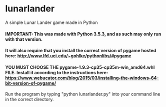 # lunarlander
A simple Lunar Lander game made in Python
#### **IMPORTANT:** This was made with Python 3.5.3, and as such may only run with that version.
#### It will also require that you install the correct version of pygame hosted here: http://www.lfd.uci.edu/~gohlke/pythonlibs/#pygame
#### YOU MUST CHOOSE THE pygame-1.9.3-cp35-cp35m-win_amd64.whl FILE. Install it according to the instructions here: https://www.webucator.com/blog/2015/03/installing-the-windows-64-bit-version-of-pygame/
Run the program by typing "python lunarlander.py" into your command line in the correct directory.
